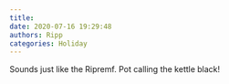 ```yaml
---
title: 
date: 2020-07-16 19:29:48
authors: Ripp
categories: Holiday
---
```


 Sounds just like the Ripremf.  Pot calling the kettle black!